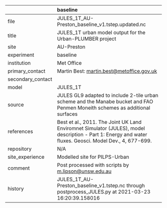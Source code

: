 |                   | baseline                                                                                                                                                |
|:------------------|:--------------------------------------------------------------------------------------------------------------------------------------------------------|
| file              | JULES_1T_AU-Preston_baseline_v1.tstep.updated.nc                                                                                                        |
| title             | JULES_1T urban model output for the Urban-PLUMBER project                                                                                               |
| site              | AU-Preston                                                                                                                                              |
| experiment        | baseline                                                                                                                                                |
| institution       | Met Office                                                                                                                                              |
| primary_contact   | Martin Best: martin.best@metoffice.gov.uk                                                                                                               |
| secondary_contact |                                                                                                                                                         |
| model             | JULES_1T                                                                                                                                                |
| source            | JULES GL9 adapted to include 2-tile urban scheme and the Manabe bucket and FAO Penmen Moneith schemes as additional surfaces                            |
| references        | Best et al., 2011. The Joint UK Land Enviromnet Simulator (JULES), model description - Part 1: Energy and water fluxes. Geosci. Model Dev., 4, 677-699. |
| repository        | N/A                                                                                                                                                     |
| site_experience   | Modelled site for PILPS-Urban                                                                                                                           |
| comment           | Post processed with scripts by m.lipson@unsw.edu.au                                                                                                     |
| history           | JULES_1T_AU-Preston_baseline_v1.tstep.nc through postprocess_JULES.py at 2021-03-23 16:20:39.158016                                                     |
